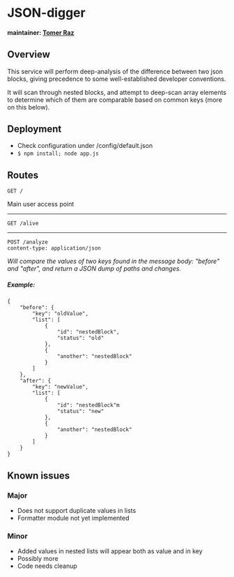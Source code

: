 # JSON-digger

#### maintainer: [Tomer Raz](quittyband@gmail.com)

## Overview

This service will perform deep-analysis of the difference between two json blocks, 
giving precedence to some well-established developer conventions.

It will scan through nested blocks, and attempt to deep-scan array elements 
to determine which of them are comparable based on common keys (more on this below).

## Deployment

* Check configuration under /config/default.json
* ```$ npm install; node app.js```

## Routes

```
GET /
```
Main user access point
***
```
GET /alive
```
***
```
POST /analyze
content-type: application/json
```
_Will compare the values of two keys found in the message body: "before" and "after",
and return a JSON dump of paths and changes._

##### Example:

```
{
    "before": {
        "key": "oldValue",
        "list": [
            {
                "id": "nestedBlock",
                "status": "old"
            },
            {
                "another": "nestedBlock"
            }
        ]
    },
    "after": {
        "key": "newValue",
        "list": [
            {
                "id": "nestedBlock"m
                "status": "new"
            },
            {
                "another": "nestedBlock"
            }
        ]
    } 
}
```

## Known issues

### Major

* Does not support duplicate values in lists
* Formatter module not yet implemented

### Minor

* Added values in nested lists will appear both as value and in key
* Possibly more
* Code needs cleanup

